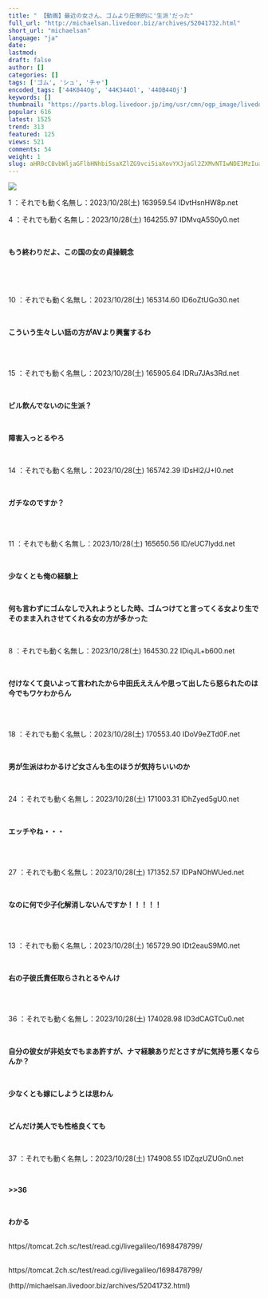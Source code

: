 ```yaml
---
title: " 【動画】最近の女さん、ゴムより圧倒的に'生派'だった"
full_url: "http://michaelsan.livedoor.biz/archives/52041732.html"
short_url: "michaelsan"
language: "ja"
date: 
lastmod: 
draft: false
author: []
categories: []
tags: ['ゴム', 'シュ', 'チャ']
encoded_tags: ['44K044Og', '44K344Ol', '44OB44Oj']
keywords: []
thumbnail: "https://parts.blog.livedoor.jp/img/usr/cmn/ogp_image/livedoor.png"
popular: 616
latest: 1525
trend: 313
featured: 125
views: 521
comments: 54
weight: 1
slug: aHR0cC8vbWljaGFlbHNhbi5saXZlZG9vci5iaXovYXJjaGl2ZXMvNTIwNDE3MzIuaHRtbA==
---
```


![](https://parts.blog.livedoor.jp/img/usr/cmn/ogp_image/livedoor.png)

<div><p>1 ：それでも動く名無し：2023/10/28(土) 163959.54 IDvtHsnHW8p.net</p><p>4 ：それでも動く名無し：2023/10/28(土) 164255.97 IDMvqA5S0y0.net</p><br><b><p>もう終わりだよ、この国の女の貞操観念</p><p><br></p></b><br><p>10 ：それでも動く名無し：2023/10/28(土) 165314.60 ID6oZtUGo30.net</p><br><b><p>こういう生々しい話の方がAVより興奮するわ</p><br></b><br><p>15 ：それでも動く名無し：2023/10/28(土) 165905.64 IDRu7JAs3Rd.net</p><br><p><b><p>ビル飲んでないのに生派？</p></b></p><p><b><p><br></p></b></p><b><p>障害入っとるやろ</p></b><br><p>14 ：それでも動く名無し：2023/10/28(土) 165742.39 IDsHl2/J+I0.net</p><br><b><p>ガチなのですか？</p><br></b><br><p>11 ：それでも動く名無し：2023/10/28(土) 165650.56 ID/eUC7lydd.net</p><br><p><b><p>少なくとも俺の経験上</p></b></p><p><b><p><br></p></b></p><b><p>何も言わずにゴムなしで入れようとした時、ゴムつけてと言ってくる女より生でそのまま入れさせてくれる女の方が多かった</p></b><br><p>8 ：それでも動く名無し：2023/10/28(土) 164530.22 IDiqJL+b600.net</p><br><b><p>付けなくて良いよって言われたから中田氏ええんや思って出したら怒られたのは今でもワケわからん</p><br></b><br><p>18 ：それでも動く名無し：2023/10/28(土) 170553.40 IDoV9eZTd0F.net</p><br><b><p>男が生派はわかるけど女さんも生のほうが気持ちいいのか</p></b><br><p>24 ：それでも動く名無し：2023/10/28(土) 171003.31 IDhZyed5gU0.net</p><br><b><p>エッチやね・・・</p><br></b><br><p>27 ：それでも動く名無し：2023/10/28(土) 171352.57 IDPaNOhWUed.net</p><br><b><p>なのに何で少子化解消しないんですか！！！！！<br></p><br></b><br><p>13 ：それでも動く名無し：2023/10/28(土) 165729.90 IDt2eauS9M0.net</p><br><b><p>右の子彼氏責任取らされとるやんけ</p><br></b><br><p>36 ：それでも動く名無し：2023/10/28(土) 174028.98 ID3dCAGTCu0.net</p><br><p><b><p>自分の彼女が非処女でもまあ許すが、ナマ経験ありだとさすがに気持ち悪くならんか？</p></b></p><p><b><p><br></p></b></p><p><b><p>少なくとも嫁にしようとは思わん</p></b></p><p><b><p><br></p></b></p><b><p>どんだけ美人でも性格良くても</p></b><br><p>37 ：それでも動く名無し：2023/10/28(土) 174908.55 IDZqzUZUGn0.net</p><br><p><b><p>>>36</p></b></p><p><b><p><br></p></b></p><b><p>わかる </p></b><br>https//tomcat.2ch.sc/test/read.cgi/livegalileo/1698478799/<br><br clear='all'> <p id='a6850dc6aefc0d5bbff2bea180d92d89'> </p> <p id='a6850dc6aefc0d5bbff2bea180d92d89'> </p> <p class='alistcloud-container-6795'></p> <p>https//tomcat.2ch.sc/test/read.cgi/livegalileo/1698478799/</p></div>

(http//michaelsan.livedoor.biz/archives/52041732.html)
